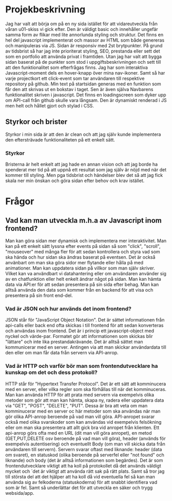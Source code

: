 # Projekbeskrivning

Jag har valt att börja om på en ny sida istället för att vidareutveckla från våran u01-skiss vi gick efter. Den är väldigt basic och innehåller ungefär samma form av flikar med lite annorlunda styling och struktur. Det finns en hel del javascript implementerat och massor av HTML som både genereras och manipuleras via JS. Sidan är responsiv med 2st brytpunkter. På grund av tidsbrist så har jag inte prioriterat styling, SEO, prestanda eller sett det som en portfolio att använda privat i framtiden. Utan jag har valt att bygga sidan baserat på de punkter som stod i uppgiftsbeskrivningen och sett till att den funktionalitet som efterfrågas finns. Jag har som interaktiva Javascript-moment dels en hover-knapp över mina nav-ikoner. Samt så har varje projectkort ett click-event som tar användaren till respektive repository på github. Min text på startsidan generas med en funktion som får den att skrivas ut en bokstav i taget. Sen är även själva Navbarens funktionalitet skriven i javascript. Det finns en loadingscreen som dyker upp om API-call från github skulle vara långsam. Den är dynamiskt renderad i JS men helt och hållet gjort och stylad i CSS.

## Styrkor och brister

Styrkor i min sida är att den är clean och att jag själv kunde implementera den eftersträvade funktionaliteten på ett enkelt sätt.

### Styrkor

Bristerna är helt enkelt att jag hade en annan vision och att jag borde ha spenderat mer tid på att uppnå ett resultat som jag själv är nöjd med när det kommer till styling. Men pga tidsbrist och händelser blev det så att jag fick skala ner min önskan och göra sidan efter behov och krav istället.

# Frågor

## Vad kan man utveckla m.h.a av Javascript inom frontend?

Man kan göra sidan mer dynamisk och implementera mer interaktivitet. Man kan på ett enkelt sätt lyssna efter events på sidan så som "click", "scroll", "mouseover" med många fler för att sedan kontrollera och styra vad som ska hända och hur sidan ska ändras baserat på eventsen. Det är också använbart om man ska göra sidor mer flytande eller hålla på med animationer. Man kan uppdatera sidan på villkor som man själv skriver. Vilket kan va användbart vi datahantering eller om användaren använder sig av en chatfunktion eller helt enkelt ändrar något på sidan. Man kan hämta data via API:er för att sedan presentera på sin sida efter behag. Man kan alltså använda den data som kommer från en backend för att visa och presentera på sin front end-del.

### Vad är JSON och hur används det inom frontend?

JSON står för "JavaScript Object Notation". Det är sättet informationen från api-calls eller back end ofta skickas i till frontend för att sedan konverteras och användas inom frontend. Det är i princip ett javascript-object med nyckel och värde-par. Formatet gör att informationen som skickas blir "lättare" och inte lika prestandakrävande. Det är alltså sättet man kommunicerar med en server. Antingen via att man skickar användardata till den eller om man får data från servern via API-anrop.

### Vad är HTTP och varför bör man som frontendutvecklare ha kunskap om det och dess protokoll?

HTTP står för "Hypertext Transfer Protocol". Det är ett sätt att komminucera med en server, eller vilka regler som ska förhållas till när det komminuceras. Man kan använda HTTP för att prata med servern via exempelvis olika metoder som gör att man kan hämta, skapa ny, radera eller uppdatera data via "GET", "POST", "DELETE", "PUT". Dessa är bra att veta om man komminucerar med en server oc här metoder som ska användas när man gör olika API-anrop beroende på vad man vill göra. API-anropet svarar också med olika svarskoder som kan användas vid exempelvis felsökning eller om man ska presentera att allt gick bra vid anropet från klienten. Ett api-anrop görs ofta med en URL (dit man vill göra anropet), en metod (GET,PUT,DELETE osv beroende på vad man vill göra), header (används för exempelvis autentisering) och eventuellt Body (om man vill skicka data från användaren till servern). Servern svarar oftast med liknande: header (data om svaret), en statuskod (olika beroende på serverfel eller "not found" och liknande) och body (det är alltså informationen som begärdes). Det är som frontendutvecklare viktigt att ha koll på protokollet då det används väldigt mycket och ´det är viktigt att använda rätt sak på rätt plats. Samt så tror jag till största del att det hjälper att ha koll då vid eventuella fel så kan man använda sig av felkoderna (statuskoderna) för att snabbt identifiera vad som är fel. Samt så underlättar det för att utveckla en säker och trygg websida/app.
